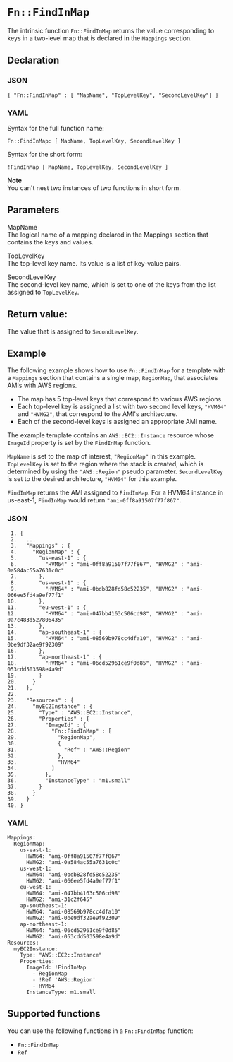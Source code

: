 # `Fn::FindInMap`<a name="intrinsic-function-reference-findinmap"></a>

The intrinsic function `Fn::FindInMap` returns the value corresponding to keys in a two\-level map that is declared in the `Mappings` section\.

## Declaration<a name="w7250ab1c33c28c26b5"></a>

### JSON<a name="intrinsic-function-reference-findinmap-syntax.json"></a>

```
{ "Fn::FindInMap" : [ "MapName", "TopLevelKey", "SecondLevelKey"] }
```

### YAML<a name="intrinsic-function-reference-findinmap-syntax.yaml"></a>

Syntax for the full function name:

```
Fn::FindInMap: [ MapName, TopLevelKey, SecondLevelKey ]
```

Syntax for the short form:

```
!FindInMap [ MapName, TopLevelKey, SecondLevelKey ]
```

**Note**  
You can't nest two instances of two functions in short form\.

## Parameters<a name="w7250ab1c33c28c26b7"></a>

MapName  
The logical name of a mapping declared in the Mappings section that contains the keys and values\.

TopLevelKey  
The top\-level key name\. Its value is a list of key\-value pairs\.

SecondLevelKey  
The second\-level key name, which is set to one of the keys from the list assigned to `TopLevelKey`\.

## Return value:<a name="w7250ab1c33c28c26b9"></a>

The value that is assigned to `SecondLevelKey`\. 

## Example<a name="w7250ab1c33c28c26c11"></a>

The following example shows how to use `Fn::FindInMap` for a template with a `Mappings` section that contains a single map, `RegionMap`, that associates AMIs with AWS regions\. 
+ The map has 5 top\-level keys that correspond to various AWS regions\.
+ Each top\-level key is assigned a list with two second level keys, `"HVM64"` and `"HVMG2"`, that correspond to the AMI's architecture\.
+ Each of the second\-level keys is assigned an appropriate AMI name\.

The example template contains an `AWS::EC2::Instance` resource whose `ImageId` property is set by the `FindInMap` function\. 

`MapName` is set to the map of interest, `"RegionMap"` in this example\. `TopLevelKey` is set to the region where the stack is created, which is determined by using the `"AWS::Region"` pseudo parameter\. `SecondLevelKey` is set to the desired architecture, `"HVM64"` for this example\.

`FindInMap` returns the AMI assigned to `FindInMap`\. For a HVM64 instance in us\-east\-1, `FindInMap` would return `"ami-0ff8a91507f77f867"`\.

### JSON<a name="intrinsic-function-reference-findinmap-example.json"></a>

```
 1. {
 2.   ...
 3.   "Mappings" : {
 4.     "RegionMap" : {
 5.       "us-east-1" : { 
 6.         "HVM64" : "ami-0ff8a91507f77f867", "HVMG2" : "ami-0a584ac55a7631c0c" 
 7.       },
 8.       "us-west-1" : { 
 9.         "HVM64" : "ami-0bdb828fd58c52235", "HVMG2" : "ami-066ee5fd4a9ef77f1" 
10.       },
11.       "eu-west-1" : { 
12.         "HVM64" : "ami-047bb4163c506cd98", "HVMG2" : "ami-0a7c483d527806435" 
13.       },
14.       "ap-southeast-1" : { 
15.         "HVM64" : "ami-08569b978cc4dfa10", "HVMG2" : "ami-0be9df32ae9f92309" 
16.       },
17.       "ap-northeast-1" : { 
18.         "HVM64" : "ami-06cd52961ce9f0d85", "HVMG2" : "ami-053cdd503598e4a9d" 
19.       }
20.     }
21.   },
22. 
23.   "Resources" : {
24.     "myEC2Instance" : {
25.       "Type" : "AWS::EC2::Instance",
26.       "Properties" : {
27.         "ImageId" : { 
28.           "Fn::FindInMap" : [ 
29.             "RegionMap", 
30.             { 
31.               "Ref" : "AWS::Region" 
32.             }, 
33.             "HVM64"
34.           ]
35.         },
36.         "InstanceType" : "m1.small"
37.       }   
38.     }
39.   }
40. }
```

### YAML<a name="intrinsic-function-reference-findinmap-example.yaml"></a>

```
Mappings: 
  RegionMap: 
    us-east-1: 
      HVM64: "ami-0ff8a91507f77f867"
      HVMG2: "ami-0a584ac55a7631c0c"
    us-west-1: 
      HVM64: "ami-0bdb828fd58c52235"
      HVMG2: "ami-066ee5fd4a9ef77f1"
    eu-west-1: 
      HVM64: "ami-047bb4163c506cd98"
      HVMG2: "ami-31c2f645"
    ap-southeast-1: 
      HVM64: "ami-08569b978cc4dfa10"
      HVMG2: "ami-0be9df32ae9f92309"
    ap-northeast-1: 
      HVM64: "ami-06cd52961ce9f0d85"
      HVMG2: "ami-053cdd503598e4a9d"
Resources: 
  myEC2Instance: 
    Type: "AWS::EC2::Instance"
    Properties: 
      ImageId: !FindInMap
        - RegionMap
        - !Ref 'AWS::Region'
        - HVM64
      InstanceType: m1.small
```

## Supported functions<a name="w7250ab1c33c28c26c13"></a>

You can use the following functions in a `Fn::FindInMap` function:
+ `Fn::FindInMap`
+ `Ref`